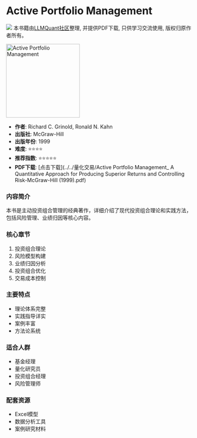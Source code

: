 # Active Portfolio Management

![](https://fastly.jsdelivr.net/gh/bucketio/img3@main/2024/09/04/1725464231869-e0b2f727-2a0f-4270-bf6c-31ddc350426a.gif)
本书籍由[LLMQuant社区](https://llmquant.com/)整理, 并提供PDF下载, 只供学习交流使用, 版权归原作者所有。

<img src="cover.jpg" alt="Active Portfolio Management" width="200"/>

- **作者**: Richard C. Grinold, Ronald N. Kahn
- **出版社**: McGraw-Hill
- **出版年份**: 1999
- **难度**: ⭐⭐⭐⭐
- **推荐指数**: ⭐⭐⭐⭐⭐
- **PDF下载**: [点击下载](../../量化交易/Active Portfolio Management_ A Quantitative Approach for Producing Superior Returns and Controlling Risk-McGraw-Hill (1999).pdf)

### 内容简介
本书是主动投资组合管理的经典著作，详细介绍了现代投资组合理论和实践方法，包括风险管理、业绩归因等核心内容。

### 核心章节
1. 投资组合理论
2. 风险模型构建
3. 业绩归因分析
4. 投资组合优化
5. 交易成本控制

### 主要特点
- 理论体系完整
- 实践指导详实
- 案例丰富
- 方法论系统

### 适合人群
- 基金经理
- 量化研究员
- 投资组合经理
- 风险管理师

### 配套资源
- Excel模型
- 数据分析工具
- 案例研究材料 